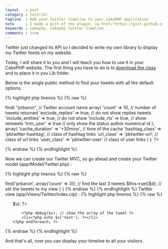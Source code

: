 ```yaml
---
layout   : post
category : tutoriel
tagline  : Add your Twitter timeline to your CakePHP application
note     : I made a gist of the plugin, <a href="https://gist.github.com/prbaron/4725934">https://gist.github.com/prbaron/4725934</a>
keywords : cakephp, cakephp twitter timeline
comments : true
---
```


Twitter just changed its API so I decided to write my own library to display my Twitter feeds on my website.

Today, I will share it to you and I will teach you how to use it in your CakePHP website. The first thing you have to do is to [download the class](https://gist.github.com/prbaron/4725934) and to place it in you Lib folder.

Below is the single public method to find your tweets with all the default options.

{% highlight php linenos %}
{% raw %}

<?php
$this->find(
    "prbaron", // Twitter account name
    array(
        'count'            => 10, // number of tweets returned
        'exclude_replies'  => true, // do not show replies tweets
        'include_entities' => true, // do not show
        'include_rts'      => true, // show retweets
        'trim_user'        => true // only show the status author numerical id
    ),
    array(
        'cache_duration' => '+30mins', // time of the cache
        'hashtag_class'  => 'pbtwitter-hashtag', // class of hashtag links
        'url_class'      => 'pbtwitter-url', // class of url links
        'user_class'     => 'pbtwitter-user' // class of user links
    )
);
?>

{% endraw %}
{% endhighlight %}


Now we can create our Twitter MVC, so go ahead and create your Twitter model (app/Model/Twitter.php) :

{% highlight php linenos %}
{% raw %}

<?php

 class Twitter extends AppModel{
    public $useTable = false; // we do not need a table in our Database
}

{% endraw %}
{% endhighlight %}

Twitter controller (app/Controller/TwitterController.php) :

{% highlight php linenos %}
{% raw %}

<?php
class TwitterController extends AppController{

    public function index(){
        App::import('Lib', 'PBTwitter'); // import the PBTwitter class from the Lib folder
        $Twitter = new PBTwitter(); // create a new instance of the class
            $d['tweets'] = $Twitter->find('prbaron', array('count' => 3)); // find the last 3 tweets
                $this->set($d); // set the tweets to my view
    }
}

{% endraw %}
{% endhighlight %}

Twitter view (app/Views/Twitter/index.ctp) :

{% highlight php linenos %}
{% raw %}

<ul>
    <?php foreach($tweets as $k => $v): ?>
        <?php debug($v); // show the array of the tweet ?>
        <li><?php echo $v['text']; ?></li>
    <?php endforeach; ?>
</ul>

{% endraw %}
{% endhighlight %}

And that's all, now you can display your timeline to all your visitors.

